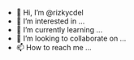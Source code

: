 - 👋 Hi, I’m @rizkycdel
- 👀 I’m interested in ...
- 🌱 I’m currently learning ...
- 💞️ I’m looking to collaborate on ...
- 📫 How to reach me ...

<!---
rizkycdel/rizkycdel is a ✨ special ✨ repository because its `README.md` (this file) appears on your GitHub profile.
You can click the Preview link to take a look at your changes.
--->
